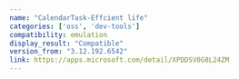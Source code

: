 ```yaml
---
name: "CalendarTask-Effcient life"
categories: ['oss', 'dev-tools']
compatibility: emulation
display_result: "Compatible"
version_from: "3.12.192.6542"
link: https://apps.microsoft.com/detail/XPDDSV0G8L24ZM
---
```

